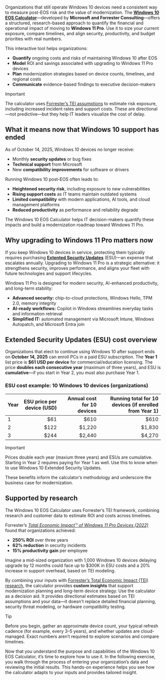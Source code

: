 Organizations that still operate Windows 10 devices need a consistent way to measure post-EOS risk and the value of modernization. The **[Windows 10 EOS Calculator](https://tei.forrester.com/go/microsoft/windows10eos/)**—developed by **Microsoft and Forrester Consulting**—offers a structured, research-based approach to quantify the financial and operational impact of moving to **Windows 11 Pro**. Use it to size your current exposure, compare timelines, and align security, productivity, and budget priorities with real numbers.

This interactive tool helps organizations:
- **Quantify** ongoing costs and risks of maintaining Windows 10 after EOS  
- **Model** ROI and savings associated with upgrading to Windows 11 Pro devices  
- **Plan** modernization strategies based on device counts, timelines, and regional costs  
- **Communicate** evidence-based findings to executive decision-makers

> [!IMPORTANT]
> The calculator uses [Forrester’s TEI assumptions](https://tei.forrester.com/go/microsoft/windows10eos/#:~:text=competitive%20product%20analysis.-,TEI%20Methodology,-TEI%20not%20only) to estimate risk exposure, including increased incident rates and support costs. These are directional—not predictive—but they help IT leaders visualize the cost of delay.

## What it means now that Windows 10 support has ended

As of October 14, 2025, Windows 10 devices no longer receive:
- Monthly **security updates** or bug fixes  
- **Technical support** from Microsoft  
- New **compatibility improvements** for software or drivers

Running Windows 10 post-EOS often leads to:
- **Heightened security risk**, including exposure to new vulnerabilities  
- **Rising support costs** as IT teams maintain outdated systems  
- **Limited compatibility** with modern applications, AI tools, and cloud management platforms  
- **Reduced productivity** as performance and reliability degrade

The Windows 10 EOS Calculator helps IT decision-makers quantify these impacts and build a modernization roadmap toward Windows 11 Pro.

## Why upgrading to Windows 11 Pro matters now

If you keep Windows 10 devices in service, protecting them typically requires purchasing **[Extented Security Updates](/windows/whats-new/extended-security-updates)** (ESU)—an expense that escalates annually. Upgrading to Windows 11 Pro is a strategic alternative: it strengthens security, improves performance, and aligns your fleet with future technologies and support lifecycles.

Windows 11 Pro is designed for modern security, AI-enhanced productivity, and long-term stability:
- **Advanced security:** chip-to-cloud protections, Windows Hello, TPM 2.0, memory integrity  
- **AI-ready workflows:** Copilot in Windows streamlines everyday tasks and information retrieval  
- **Simplified IT:** automated management via Microsoft Intune, Windows Autopatch, and Microsoft Entra join

## Extended Security Updates (ESU) cost overview

Organizations that elect to continue using Windows 10 after support ends on **October 14, 2025** can enroll PCs in a paid ESU subscription. The **Year 1** list price is **$61 USD per device** for commercial/education licensing. The price **doubles each consecutive year** (maximum of three years), and ESU is **cumulative**—if you start in Year 2, you must also purchase Year 1.

### ESU cost example: 10 Windows 10 devices (organizations)

| Year | ESU price **per device** (USD) | Annual cost for **10 devices** | Running total for **10 devices** (if enrolled from Year 1) |
|------|-------------------------------:|--------------------------------:|------------------------------------------------------------:|
| 1    | $61                            | $610                            | $610                                                        |
| 2    | $122                           | $1,220                          | $1,830                                                      |
| 3    | $244                           | $2,440                          | $4,270                                                      |

> [!IMPORTANT]  
> Prices double each year (maxium three years) and ESUs are cumulative. Starting in Year 2 requires paying for Year 1 as well. Use this to know when to use Windows 10 Extended Security Updates.

These benefits inform the calculator’s methodology and underscore the business case for modernization.

## Supported by research

The Windows 10 EOS Calculator uses Forrester’s TEI framework, combining research and customer data to estimate ROI and costs across timelines.

Forrester’s *[Total Economic Impact™ of Windows 11 Pro Devices (2022)](https://tei.forrester.com/go/microsoft/windows11enterprise)* found that organizations achieved:
- **250% ROI** over three years  
- **62% reduction** in security incidents  
- **15% productivity gain** per employee

Imagine a mid-sized organization with 1,000 Windows 10 devices delaying upgrade by 12 months could face up to \$300K in ESU costs and a 20% increase in support overhead, based on TEI modeling.

By combining your inputs with [Forrester’s Total Economic Impact (TEI) research](https://tools.totaleconomicimpact.com/go/microsoft/Windows11Devices/), the calculator provides **custom insights** that support modernization planning and long-term device strategy. Use the calculator as a decision aid. It provides directional estimates based on TEI assumptions and your data—it doesn't replace detailed financial planning, security threat modeling, or hardware compatibility testing.

> [!TIP]  
> Before you begin, gather an approximate device count, your typical refresh cadence (for example, every 3–5 years), and whether updates are cloud-managed. Exact numbers aren’t required to explore scenarios and compare timelines.

Now that you understand the purpose and capabilities of the Windows 10 EOS Calculator, it’s time to explore how to use it. In the following exercise, you walk through the process of entering your organization’s data and reviewing the initial results. This hands-on experience helps you see how the calculator adapts to your inputs and provides tailored insight.